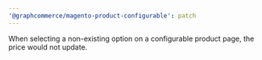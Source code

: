 ```yaml
---
'@graphcommerce/magento-product-configurable': patch
---
```


When selecting a non-existing option on a configurable product page, the price would not update.
